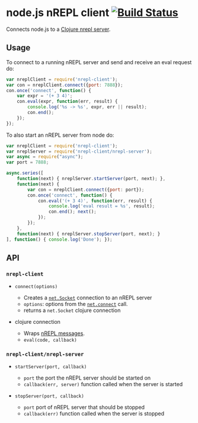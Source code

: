 # node.js nREPL client [![Build Status](https://travis-ci.org/rksm/node-nrepl-client.png?branch=master)](https://travis-ci.org/rksm/node-nrepl-client)

Connects node.js to a [Clojure nrepl server](https://github.com/clojure/tools.nrepl).

## Usage

To connect to a running nREPL server and send and receive an eval request do:

```js
var nreplClient = require('nrepl-client');
var con = nreplClient.connect({port: 7888});
con.once('connect', function() {
    var expr = '(+ 3 4)';
    con.eval(expr, function(err, result) {
        console.log('%s -> %s', expr, err || result);
        con.end();
    });
});
```

To also start an nREPL server from node do:

```js
var nreplClient = require('nrepl-client');
var nreplServer = require('nrepl-client/nrepl-server');
var async = require("async");
var port = 7888;

async.series([
    function(next) { nreplServer.startServer(port, next); },
    function(next) {
        var con = nreplClient.connect({port: port});
        con.once('connect', function() {
            con.eval('(+ 3 4)', function(err, result) {
                console.log('eval result = %s', result);
                con.end(); next();
            });
        });
    },
    function(next) { nreplServer.stopServer(port, next); }
], function() { console.log('Done'); });
```

## API

### `nrepl-client`

* `connect(options)`
  * Creates a [`net.Socket`](http://nodejs.org/api/net.html#net_class_net_socket)
    connection to an nREPL server
  * `options`: options from the [`net.connect`](http://nodejs.org/api/net.html#net_net_connect_options_connectionlistener)
    call.
  * returns a `net.Socket` clojure connection

* clojure connection
  * Wraps [nREPL messages](https://github.com/clojure/tools.nrepl#messages).
  * `eval(code, callback)`

### `nrepl-client/nrepl-server`

* `startServer(port, callback)`
  * `port` the port the nREPL server should be started on
  * `callback(err, server)` function called when the server is started

* `stopServer(port, callback)`
  * `port` port of nREPL server that should be stopped
  * `callback(err)` function called when the server is stopped
